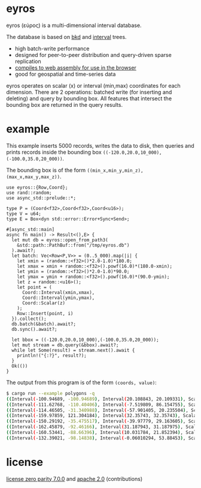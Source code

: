 # eyros

eyros (εύρος) is a multi-dimensional interval database.

The database is based on [bkd][] and [interval][] trees.

* high batch-write performance
* designed for peer-to-peer distribution and query-driven sparse replication
* [compiles to web assembly for use in the browser][eyros-npm]
* good for geospatial and time-series data

eyros operates on scalar (x) or interval (min,max) coordinates for each
dimension. There are 2 operations: batched write (for inserting and deleting)
and query by bounding box. All features that intersect the bounding box are
returned in the query results.

[bkd]: https://users.cs.duke.edu/~pankaj/publications/papers/bkd-sstd.pdf
[interval]: http://www.dgp.toronto.edu/~jstewart/378notes/22intervals/
[eyros-npm]: https://www.npmjs.com/package/eyros

# example

This example inserts 5000 records, writes the data to disk, then queries and prints records inside
the bounding box `((-120.0,20.0,10_000),(-100.0,35.0,20_000))`.

The bounding box is of the form `((min_x,min_y,min_z),(max_x,max_y,max_z))`.

``` rust,no_run
use eyros::{Row,Coord};
use rand::random;
use async_std::prelude::*;

type P = (Coord<f32>,Coord<f32>,Coord<u16>);
type V = u64;
type E = Box<dyn std::error::Error+Sync+Send>;

#[async_std::main]
async fn main() -> Result<(),E> {
  let mut db = eyros::open_from_path3(
    &std::path::PathBuf::from("/tmp/eyros.db")
  ).await?;
  let batch: Vec<Row<P,V>> = (0..5_000).map(|i| {
    let xmin = (random::<f32>()*2.0-1.0)*180.0;
    let xmax = xmin + random::<f32>().powf(16.0)*(180.0-xmin);
    let ymin = (random::<f32>()*2.0-1.0)*90.0;
    let ymax = ymin + random::<f32>().powf(16.0)*(90.0-ymin);
    let z = random::<u16>();
    let point = (
      Coord::Interval(xmin,xmax),
      Coord::Interval(ymin,ymax),
      Coord::Scalar(z)
    );
    Row::Insert(point, i)
  }).collect();
  db.batch(&batch).await?;
  db.sync().await?;

  let bbox = ((-120.0,20.0,10_000),(-100.0,35.0,20_000));
  let mut stream = db.query(&bbox).await?;
  while let Some(result) = stream.next().await {
    println!("{:?}", result?);
  }
  Ok(())
}
```

The output from this program is of the form `(coords, value)`:

``` sh
$ cargo run --example polygons -q
((Interval(-100.94689, -100.94689), Interval(20.108843, 20.109331), Scalar(16522)), 4580)
((Interval(-111.62768, -110.40406), Interval(-7.519809, 86.154755), Scalar(12384)), 2603)
((Interval(-114.46505, -31.340988), Interval(-57.901405, 20.235504), Scalar(11360)), 1245)
((Interval(-159.97859, 121.304184), Interval(32.35743, 32.35743), Scalar(10164)), 3294)
((Interval(-150.29192, -35.475517), Interval(-39.97779, 29.163605), Scalar(15333)), 2336)
((Interval(-162.45879, -92.46166), Interval(31.187943, 31.187975), Scalar(12221)), 2826)
((Interval(-160.53441, -88.66396), Interval(10.031784, 21.852394), Scalar(11711)), 2366)
((Interval(-132.39021, -98.14838), Interval(-0.06010294, 53.88453), Scalar(10685)), 3441)
```

# license

[license zero parity 7.0.0](https://paritylicense.com/versions/7.0.0.html)
and [apache 2.0](https://www.apache.org/licenses/LICENSE-2.0.txt)
(contributions)

